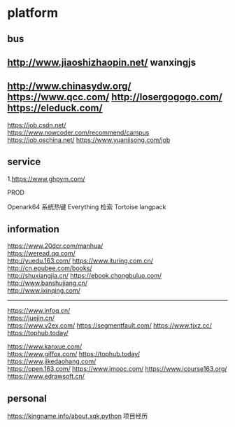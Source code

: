 # platform

## bus
http://www.jiaoshizhaopin.net/                  wanxingjs
--------------------------------------------------------------------------------
http://www.chinasydw.org/      
https://www.qcc.com/
http://losergogogo.com/   
https://eleduck.com/
--------------------------------------------------------------------------------
https://job.csdn.net/    
https://www.nowcoder.com/recommend/campus  
https://job.oschina.net/
https://www.yuanjisong.com/job


## service
1.https://www.ghpym.com/

PROD

Openark64 系统热键
Everything 检索
Tortoise langpack

## information
https://www.20dcr.com/manhua/   
   https://weread.qq.com/       
     http://yuedu.163.com/
 https://www.ituring.com.cn/    
   http://cn.epubee.com/books/   
     http://shuxiangjia.cn/
 https://ebook.chongbuluo.com/    
  http://www.banshujiang.cn/  
   http://www.ixinqing.com/

--------------------------------------------------------------------------------
https://www.infoq.cn/      
    https://juejin.cn/   
         https://www.v2ex.com/
https://segmentfault.com/
https://www.tjxz.cc/
https://tophub.today/


https://www.kanxue.com/  
https://www.giffox.com/
https://tophub.today/
https://www.jikedaohang.com/   
https://open.163.com/
https://www.imooc.com/
https://www.icourse163.org/ 
https://www.edrawsoft.cn/   



## personal

https://kingname.info/about,xqk,python  项目经历
